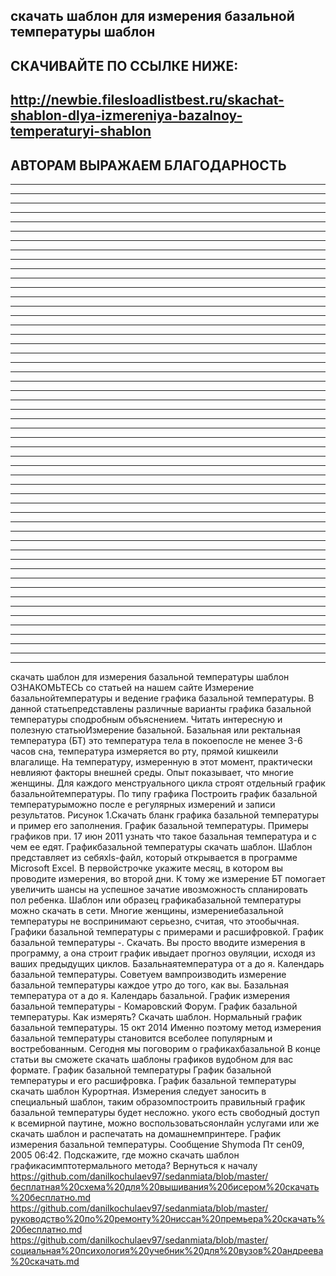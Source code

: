 скачать шаблон для измерения базальной температуры шаблон
--------------------------------------------------
СКАЧИВАЙТЕ ПО ССЫЛКЕ НИЖЕ:
--------------------------------------------------
http://newbie.filesloadlistbest.ru/skachat-shablon-dlya-izmereniya-bazalnoy-temperaturyi-shablon
--------------------------------------------------
АВТОРАМ ВЫРАЖАЕМ БЛАГОДАРНОСТЬ
--------------------------------------------------
--------------------------------------------------
--------------------------------------------------
--------------------------------------------------
--------------------------------------------------
--------------------------------------------------
--------------------------------------------------
--------------------------------------------------
--------------------------------------------------
--------------------------------------------------
--------------------------------------------------
--------------------------------------------------
--------------------------------------------------
--------------------------------------------------
--------------------------------------------------
--------------------------------------------------
--------------------------------------------------
--------------------------------------------------
--------------------------------------------------
--------------------------------------------------
--------------------------------------------------
--------------------------------------------------
--------------------------------------------------
--------------------------------------------------
--------------------------------------------------
--------------------------------------------------
--------------------------------------------------
--------------------------------------------------
--------------------------------------------------
--------------------------------------------------
--------------------------------------------------
--------------------------------------------------
--------------------------------------------------
--------------------------------------------------
--------------------------------------------------
--------------------------------------------------
--------------------------------------------------
--------------------------------------------------
--------------------------------------------------
--------------------------------------------------
--------------------------------------------------
--------------------------------------------------
--------------------------------------------------
--------------------------------------------------
--------------------------------------------------
--------------------------------------------------
--------------------------------------------------
--------------------------------------------------
--------------------------------------------------
--------------------------------------------------
--------------------------------------------------
--------------------------------------------------
--------------------------------------------------
скачать шаблон для измерения базальной температуры шаблон ОЗНАКОМЬТЕСЬ со статьей на нашем сайте Измерение базальнойтемпературы и ведение графика базальной температуры. В данной статьепредставлены различные варианты графика базальной температуры сподробным объяснением. Читать интересную и полезную статьюИзмерение базальной. Базальная или ректальная температура (БТ)  это температура тела в покоепосле не менее 3-6 часов сна, температура измеряется во рту, прямой кишкеили влагалище. На температуру, измеренную в этот момент, практически невлияют факторы внешней среды. Опыт показывает, что многие женщины. Для каждого менструального цикла строят отдельный график базальнойтемпературы. По типу графика  Построить график базальной температурыможно после е регулярных измерений и записи результатов.  Рисунок 1.Скачать бланк графика базальной температуры и пример его заполнения. График базальной температуры. Примеры графиков при. 17 июн 2011   узнать что такое базальная температура и с чем ее едят. Графикбазальной температуры  скачать шаблон. Шаблон представляет из себяxls-файл, который открывается в программе Microsoft Excel. В первойстрочке укажите месяц, в котором вы проводите измерения, во второй  дни. К тому же измерение БТ помогает увеличить шансы на успешное зачатие ивозможность спланировать пол ребенка. Шаблон или образец графикабазальной температуры можно скачать в сети. Многие женщины, измерениебазальной температуры не воспринимают серьезно, считая, что этообычная. Графики базальной температуры с примерами и расшифровкой. График базальной температуры -. Скачать. Вы просто вводите измерения в программу, а она строит график ивыдает прогноз овуляции, исходя из ваших предыдущих циклов. Базальнаятемпература от а до я. Календарь базальной температуры. Советуем вампроизводить измерение базальной температуры каждое утро до того, как вы. Базальная температура от а до я. Календарь базальной. График измерения базальной температуры - Комаровский Форум. График базальной температуры. Как измерять? Скачать шаблон. Нормальный график базальной температуры. 15 окт 2014  Именно поэтому метод измерения базальной температуры становится всеболее популярным и востребованным. Сегодня мы поговорим о графикахбазальной  В конце статьи вы сможете скачать шаблоны графиков вудобном для вас формате. График базальной температуры
График базальной температуры и его расшифровка. График базальной температуры скачать шаблон  Курортная. Измерения следует заносить в специальный шаблон, таким образомпостроить правильный график базальной температуры будет несложно.  укого есть свободный доступ к всемирной паутине, можно воспользоватьсяонлайн услугами или же скачать шаблон и распечатать на домашнемпринтере. График измерения базальной температуры. Сообщение Shymoda  Пт сен09, 2005 06:42. Подскажите, где можно скачать шаблон графикасимптотермального метода? Вернуться к началу
https://github.com/danilkochulaev97/sedanmiata/blob/master/бесплатная%20схема%20для%20вышивания%20бисером%20скачать%20бесплатно.md
https://github.com/danilkochulaev97/sedanmiata/blob/master/руководство%20по%20ремонту%20ниссан%20премьера%20скачать%20бесплатно.md
https://github.com/danilkochulaev97/sedanmiata/blob/master/социальная%20психология%20учебник%20для%20вузов%20андреева%20скачать.md